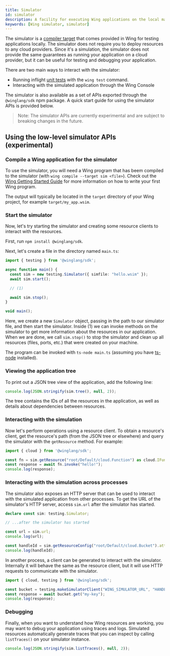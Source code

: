 ```yaml
---
title: Simulator
id: simulator
description: A facility for executing Wing applications on the local machine for development and testing
keywords: [Wing simulator, simulator]
---
```


The simulator is a [compiler target](./03-compile-targets.md) that comes
provided in Wing for testing applications locally. The simulator does not
require you to deploy resources to any cloud providers. Since it's a simulation,
the simulator does not provide the same guarantees as running your application
on a cloud provider, but it can be useful for testing and debugging your
application.

There are two main ways to interact with the simulator:

* Running inflight [unit tests](/02-concepts/04-tests.md) with the `wing test` command.
* Interacting with the simulated application through the Wing Console

The simulator is also available as a set of APIs exported through the
`@winglang/sdk` npm package. A quick start guide for using the simulator APIs
is provided below.

> Note: The simulator APIs are currently experimental and are subject to
> breaking changes in the future.

## Using the low-level simulator APIs (experimental)

### Compile a Wing application for the simulator

To use the simulator, you will need a Wing program
that has beem compiled to the simulator (with `wing compile --target sim <file>`).
Check out the [Wing Getting Started Guide](/docs) for more information on how to write your
first Wing program.

The output will typically be located in the `target` directory of your Wing project,
for example `target/my_app.wsim`.

### Start the simulator

Now, let's try starting the simulator and creating some resource clients to
interact with the resources.

First, run `npm install @winglang/sdk`.

Next, let's create a file in the directory named `main.ts`:

```typescript
import { testing } from '@winglang/sdk';

async function main() {
  const sim = new testing.Simulator({ simfile: "hello.wsim" });
  await sim.start();

  // (1)

  await sim.stop();
}

void main();
```

Here, we create a new `Simulator` object, passing in the path to our simulator
file, and then start the simulator. Inside (1) we can invoke methods on the
simulator to get more information about the resources in our application. When
we are done, we call `sim.stop()` to stop the simulator and clean up all
resources (files, ports, etc.) that were created on your machine.

The program can be invoked with `ts-node main.ts` (assuming you have
[ts-node](https://www.npmjs.com/package/ts-node) installed).

### Viewing the application tree

To print out a JSON tree view of the application, add the following line:

```typescript
console.log(JSON.stringify(sim.tree(), null, 2));
```

The tree contains the IDs of all the resources in the application, as well as
details about dependencies between resources.

### Interacting with the simulation

Now let's perform operations using a resource client. To obtain a resource's
client, get the resource's path (from the JSON tree or elsewhere) and query the
simulator with the `getResource` method. For example:

```typescript
import { cloud } from '@winglang/sdk';

const fn = sim.getResource("root/Default/cloud.Function") as cloud.IFunctionClient;
const response = await fn.invoke("hello!");
console.log(response);
```

### Interacting with the simulation across processes

The simulator also exposes an HTTP server that can be used to interact with the
simulated application from other processes. To get the URL of the simulator's
HTTP server, access `sim.url` after the simulator has started.

```typescript
declare const sim: testing.Simulator;

// ...after the simulator has started

const url = sim.url;
console.log(url);

const handleId = sim.getResourceConfig("root/Default/cloud.Bucket").attrs.handle;
console.log(handleId);
```

In another process, a client can be generated to interact with the simulator. Internally it will behave the same as the resource client, but it will use HTTP requests to communicate with the simulator.

```typescript
import { cloud, testing } from '@winglang/sdk';

const bucket = testing.makeSimulatorClient("WING_SIMULATOR_URL", "HANDLE_ID") as cloud.IBucketClient;
const response = await bucket.get("my-key");
console.log(response);
```

### Debugging

Finally, when you want to understand how Wing resources are working, you may
want to debug your application using traces and logs. Simulated resources
automatically generate traces that you can inspect by calling `listTraces()` on
your simulator instance.

```typescript
console.log(JSON.stringify(sim.listTraces(), null, 2));
```
